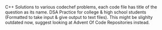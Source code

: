 C++ Solutions to various codechef problems, each code file has title of the question as its name. DSA Practice for college & high school students (Formatted to take input & give output to text files).
This might be slighlty outdated now, suggest looking at Advent Of Code Repositories instead.
